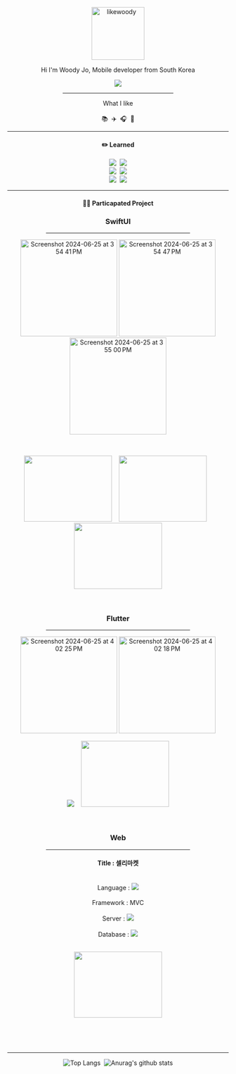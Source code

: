 <div align=center>
  <p>
    <img src="https://github.com/likewoody/likewoody/assets/151493474/9f632267-63cd-4a3c-b07f-dca1ada29020" alt="likewoody" width="120" height="120">
  </p>
  <p>Hi I'm Woody Jo, Mobile developer from South Korea</p>
  <a href="https://www.instagram.com/whtjdwls?igsh=ZmtyZTk0enQxeHBI" target="_blank"><img src="https://img.shields.io/badge/Instagram-000?style=social&logo=instagram&logoColor=E4405F" target="_blank"/></a>
  <hr width=50%>

  <p>
    What I like <br><br>
    📚&nbsp;&nbsp;✈️&nbsp;&nbsp;🎧&nbsp;&nbsp;📸
  </p>
  <hr/>

  <!--
  <h4>🔥 Skills</h4>
  <img src="https://img.shields.io/badge/Java-007396?style=flat-square&logo=OpenJDK&logoColor=white">&nbsp;&nbsp;<img src="https://img.shields.io/badge/Spring%20Boot-6DB33F?style=flat-square&logo=Spring&logoColor=white">&nbsp;&nbsp;
  <img src="https://img.shields.io/badge/MySQL-4479A1?style=flat-square&logo=mysql&logoColor=white">&nbsp;&nbsp;&nbsp;<img src="https://img.shields.io/badge/Python-3776AB?style=flat-square&logo=python&logoColor=white">
  -->
  
  <h4>✏️ Learned</h4>
  <img src="https://img.shields.io/badge/Swift-F05138?style=flat-square&logo=Swift&logoColor=white">&nbsp;&nbsp;<img src="https://img.shields.io/badge/Python-3776AB?style=flat-square&logo=python&logoColor=white"><br>
  <img src="https://img.shields.io/badge/Flutter-02569B?style=flat-square&logo=flutter&logoColor=white">&nbsp;&nbsp;<img src="https://img.shields.io/badge/Java-007396?style=flat-square&logo=OpenJDK&logoColor=white"><br>
  <img src="https://img.shields.io/badge/MySQL-4479A1?style=flat-square&logo=mysql&logoColor=white">&nbsp;&nbsp;<img src="https://img.shields.io/badge/Spring%20Boot-6DB33F?style=flat-square&logo=Spring&logoColor=white">
  
  

    
  <br>
  <hr/>


  <h4>👨‍💻 Particapated Project</h4>

  ### SwiftUI
  <hr width=65%>

  <!-- VINOBLE -->
  <img width="220" alt="Screenshot 2024-06-25 at 3 54 41 PM" src="https://github.com/likewoody/likewoody/assets/151493474/8cf21bce-e287-4a85-a7a7-5096749b42a1">
  <!-- .Foodit App -->
  <img width="220" alt="Screenshot 2024-06-25 at 3 54 47 PM" src="https://github.com/likewoody/likewoody/assets/151493474/5fea610f-f441-4192-b661-0603f8f6ff22">
  <!-- .T note App -->
  <img width="220" alt="Screenshot 2024-06-25 at 3 55 00 PM" src="https://github.com/likewoody/likewoody/assets/151493474/ca05166f-4889-4d53-b20d-2bff4807cf10"><br><br><br>

  <!-- VINOBLE, Foodit, Tnote -->
  <a href="https://github.com/likewoody/Vinoble.git" target="_blank"><img src="https://github.com/likewoody/likewoody/assets/151493474/5e2d4866-5c08-492a-83e6-e4ee81d60c46" target="_blank" width=200 height=150/></a>&nbsp;&nbsp;&nbsp;
  <a href="https://github.com/likewoody/Foodit.git" target="_blank"><img src="https://github.com/likewoody/likewoody/assets/151493474/4aebf6e4-a2e8-45f1-b9fc-882f3a6d9d7a" target="_blank" width=200 height=150/></a>&nbsp;&nbsp;&nbsp;
  <a href="https://github.com/likewoody/ThanksNote.git" target="_blank"><img src="https://github.com/likewoody/likewoody/assets/151493474/91787369-702a-4e7b-b7f6-a9ca37e3277c" target="_blank" width=200 height=150/></a><br><br><br>

  ### Flutter
  <hr width=65%>


  <!-- Tree -->
  <img width="220" alt="Screenshot 2024-06-25 at 4 02 25 PM" src="https://github.com/likewoody/likewoody/assets/151493474/aa570ded-29a4-4377-a84a-cbcd7ccc86ab">
  <!-- Dangjin App -->
  <img width="220" alt="Screenshot 2024-06-25 at 4 02 18 PM" src="https://github.com/likewoody/likewoody/assets/151493474/2f100744-d1ea-4b77-bcc9-c847aa157b42">


  <!-- Tree, Dangjin -->
  <a href="https://github.com/likewoody/Tree.git" target="_blank"><img src="https://github.com/likewoody/likewoody/assets/151493474/3bc16bf5-d459-4a47-a3b9-5126d02f89dd"></a>&nbsp;&nbsp;&nbsp;
  <a href="https://github.com/likewoody/DJ-App.git" target="_blank"><img src="https://github.com/likewoody/likewoody/assets/151493474/5254a092-1840-4fab-8eaa-3d06b4fdd97a" target="_blank" width=200 height=150/></a><br><br><br>

  ### Web
  <hr width=65%>
  <!-- .Sellre Market -->
  
  #### Title : 셀리마켓
  <br>
  Language : <img src="https://img.shields.io/badge/java-007396?style=flat-square&logo=java&logoColor=white"/><br><br>
  Framework : MVC<br><br>
  Server : <img src="https://img.shields.io/badge/Spring-6DB33F.svg?style=for-the-badge&logo=Spring&logoColor=white"/><br><br>
  Database : <img src="https://img.shields.io/badge/MySQL-4479A1?style=flat-square&logo=MySQL&logoColor=white"/><br><br>
  
  <a href="https://github.com/shin-na-ra/sellreMarket_Spring.git" target="_blank"><img src="https://github.com/likewoody/likewoody/assets/151493474/795b284e-a28a-491e-91d4-49a6e3afff2b" target="_blank" width=200 height=150/></a><br><br>

  
  <!-- VINOBLE -->
  <!-- 
  #### Title : VINOBLE
  <br>

  Platform : SwiftUI<br><br>
  Design pattern : TCA<br><br>
  Server : <img src="https://img.shields.io/badge/Flask-000000.svg?style=for-the-badge&logo=Flask&logoColor=white"/><br><br>
  Database : <img src="https://img.shields.io/badge/MySQL-4479A1?style=flat-square&logo=MySQL&logoColor=white"/>  <img src="https://img.shields.io/badge/Firebase-FFCA28?style=flat-square&logo=firebase&logoColor=black"/>  <img src="https://img.shields.io/badge/SQLite-003B57.svg?style=for-the-badge&logo=SQLite&logoColor=white"/><br><br>
  
  <a href="https://github.com/likewoody/Vinoble.git" target="_blank"><img src="https://github.com/likewoody/likewoody/assets/151493474/5e2d4866-5c08-492a-83e6-e4ee81d60c46" target="_blank" width=200 height=150/></a><br><br><br>

  <!-- .Foodit App 
  <hr width=35%>
  
  #### Title : Foodit
  <br>
  Platform : SwiftUI<br><br>
  Design pattern : MVVM<br><br>
  Server : <img src="https://img.shields.io/badge/Flask-000000.svg?style=for-the-badge&logo=Flask&logoColor=white"/><br><br>
  Database : <img src="https://img.shields.io/badge/SQLite-003B57.svg?style=for-the-badge&logo=SQLite&logoColor=white"/><br><br>
  
  <a href="https://github.com/likewoody/Foodit.git" target="_blank"><img src="https://github.com/likewoody/likewoody/assets/151493474/4aebf6e4-a2e8-45f1-b9fc-882f3a6d9d7a" target="_blank" width=200 height=150/></a><br><br><br>



  <!-- .T note App 
  <hr width=35%>
  
  #### Title : Tnote
  <br>
  Platform : SwiftUI<br><br>
  Design pattern : MVVM<br><br>
  Server : <img src="https://img.shields.io/badge/Spring-6DB33F.svg?style=for-the-badge&logo=Spring&logoColor=white"/><br><br>
  Database : <img src="https://img.shields.io/badge/MySQL-4479A1?style=flat-square&logo=MySQL&logoColor=white"/><br><br>

  <a href="https://github.com/likewoody/ThanksNote.git" target="_blank"><img src="https://github.com/likewoody/likewoody/assets/151493474/91787369-702a-4e7b-b7f6-a9ca37e3277c" target="_blank" width=200 height=150/></a><br><br><br>

 

  ### Flutter
  <hr>
  <!-- 트리 App 
  
  #### Title : 트리
  <br>
  Framework : <img src="https://img.shields.io/badge/Flutter-02569B?style=flat-square&logo=flutter&logoColor=white"/><br><br>
  
  Design pattern : MVVM<br><br>
  Database : <img src="https://img.shields.io/badge/SQLite-003B57.svg?style=for-the-badge&logo=SQLite&logoColor=white"/><br><br>
  
  


  <!-- 당진 App 
  <hr width=35%>
  
  #### Title : 당진
  <br>
  Framework : <img src="https://img.shields.io/badge/Flutter-02569B?style=flat-square&logo=flutter&logoColor=white"/><br><br>
  
  Design pattern : MVVM<br><br>
  Server : <img src="https://img.shields.io/badge/Spring-6DB33F.svg?style=for-the-badge&logo=Spring&logoColor=white"/><br><br>
  Database : <img src="https://img.shields.io/badge/MySQL-4479A1?style=flat-square&logo=MySQL&logoColor=white"/>  <img src="https://img.shields.io/badge/Firebase-FFCA28?style=flat-square&logo=firebase&logoColor=black"/>  <img src="https://img.shields.io/badge/SQLite-003B57.svg?style=for-the-badge&logo=SQLite&logoColor=white"/><br><br>
  
  <a href="https://github.com/likewoody/DJ-App.git" target="_blank"><img src="https://github.com/likewoody/likewoody/assets/151493474/5254a092-1840-4fab-8eaa-3d06b4fdd97a" target="_blank" width=200 height=150/></a><br><br><br>

  -->

  <br><br>
  <hr/>



  <!-- 1.가장 많이 사용하는 언어 --><!-- 2.Github stats -->
  ![Top Langs](https://github-readme-stats.vercel.app/api/top-langs/?username=likewoody&layout=compact&theme=gruvbox)&nbsp;&nbsp;![Anurag's github stats](https://github-readme-stats.vercel.app/api?username=likewoody&show_icons=true&theme=gruvbox)

</div>
  



<!--
**likewoody/likewoody** is a ✨ _special_ ✨ repository because its `README.md` (this file) appears on your GitHub profile.

Here are some ideas to get you started:

- 🔭 I’m currently working on ...
- 🌱 I’m currently learning ...
- 👯 I’m looking to collaborate on ...
- 🤔 I’m looking for help with ...
- 💬 Ask me about ...
- 📫 How to reach me: ...
- 😄 Pronouns: ...
- ⚡ Fun fact: ...
-->
